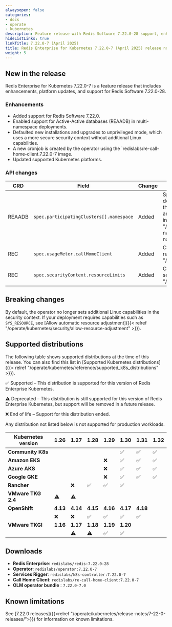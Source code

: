 ```yaml
---
alwaysopen: false
categories:
- docs
- operate
- kubernetes
description: Feature release with Redis Software 7.22.0-28 support, enhancements, and platform updates.
hideListLinks: true
linkTitle: 7.22.0-7 (April 2025)
title: Redis Enterprise for Kubernetes 7.22.0-7 (April 2025) release notes
weight: 5
---
```

## New in the release

Redis Enterprise for Kubernetes 7.22.0-7 is a feature release that includes enhancements, platform updates, and support for Redis Software 7.22.0-28.

### Enhancements

- Added support for Redis Software 7.22.0.
- Enabled support for Active-Active databases (REAADB) in multi-namespace deployments.
- Defaulted new installations and upgrades to unprivileged mode, which uses a more secure security context without additional Linux capabilities.
- A new cronjob is created by the operator using the `redislabs/re-call-home-client.7.22.0-7 image.
- Updated supported Kubernetes platforms.

### API changes

| **CRD** | **Field** | **Change** | **Description** |
|--------|-----------|------------|-----------------|
| REAADB | `spec.participatingClusters[].namespace` | Added | Specifies the namespace in which the REAADB object will be deployed in the corresponding participating cluster. Make sure that the Redis Enterprise operator is configured to watch this namespace and that the required RBAC configuration is in place. For more information, see [Multi-namespace deployments]({{<relref "/operate/kubernetes/re-clusters/multi-namespace/">}}). If no namespace is specified, the REAADB object is deployed to the REC’s namespace in the corresponding cluster. |
| REC | `spec.usageMeter.callHomeClient` | Added | Configuration for the call home client. For details, see the [REC API reference]({{<relref "/operate/kubernetes/reference/api/redis_enterprise_cluster_api">}}). |
| REC | `spec.securityContext.resourceLimits` | Added | Configuration that allows Redis Enterprise to adjust system resource settings. For details, see the [REC API reference]({{<relref "/operate/kubernetes/reference/api/redis_enterprise_cluster_api">}}). |

## Breaking changes

By default, the operator no longer sets additional Linux capabilities in the security context. If your deployment requires capabilities such as `SYS_RESOURCE`, see [Allow automatic resource adjustment]({{< relref "/operate/kubernetes/security/allow-resource-adjustment" >}}).

## Supported distributions

The following table shows supported distributions at the time of this release. You can also find this list in [Supported Kubernetes distributions]({{< relref "/operate/kubernetes/reference/supported_k8s_distributions" >}}).

<span title="Check mark icon">&#x2705;</span> Supported – This distribution is supported for this version of Redis Enterprise Kubernetes.

<span title="Deprecation warning" class="font-serif">:warning:</span> Deprecated – This distribution is still supported for this version of Redis Enterprise Kubernetes, but support will be removed in a future release.

<span title="X icon">&#x274c;</span> End of life – Support for this distribution ended.

Any distribution not listed below is not supported for production workloads.

| Kubernetes version | **1.26** | **1.27** | **1.28** | **1.29** | **1.30** | **1.31** | **1.32** |
|---|---|---|---|---|---|---|---|
| **Community K8s** |  |  |  |  | <span title="Supported">&#x2705;</span> | <span title="Supported">&#x2705;</span> | <span title="Supported">&#x2705;</span> |
| **Amazon EKS** |  |  |  | <span title="X icon">&#x274c;</span> | <span title="Supported">&#x2705;</span> | <span title="Supported">&#x2705;</span> | <span title="Supported">&#x2705;</span> |
| **Azure AKS** |  |  |  | <span title="X icon">&#x274c;</span> | <span title="Supported">&#x2705;</span> | <span title="Supported">&#x2705;</span> | <span title="Supported">&#x2705;</span> |
| **Google GKE** |  |  |  | <span title="X icon">&#x274c;</span> | <span title="Supported">&#x2705;</span> | <span title="Supported">&#x2705;</span> | <span title="Supported">&#x2705;</span> |
| **Rancher** |  | <span title="X icon">&#x274c;</span> | <span title="Supported">&#x2705;</span> | <span title="Supported">&#x2705;</span> | <span title="Supported">&#x2705;</span> |  |  |
| **VMware TKG 2.4** | <span title="Deprecation warning" class="font-serif">:warning:</span> | <span title="Deprecation warning" class="font-serif">:warning:</span> |  |  |  |  |  |
| **OpenShift** | **4.13** | **4.14** | **4.15** | **4.16** | **4.17** | **4.18** |  |
|  | <span title="X icon">&#x274c;</span> | <span title="X icon">&#x274c;</span> | <span title="Supported">&#x2705;</span> | <span title="Supported">&#x2705;</span> | <span title="Supported">&#x2705;</span> | <span title="Supported">&#x2705;</span> |  |
| **VMware TKGI** | **1.16** | **1.17** | **1.18** | **1.19** | **1.20** |  |  |
|  |  | <span title="Deprecation warning" class="font-serif">:warning:</span> | <span title="Deprecation warning" class="font-serif">:warning:</span> | <span title="Supported">&#x2705;</span> | <span title="Supported">&#x2705;</span> |  |  |

## Downloads

- **Redis Enterprise**: `redislabs/redis:7.22.0-28`
- **Operator**: `redislabs/operator:7.22.0-7`
- **Services Rigger**: `redislabs/k8s-controller:7.22.0-7`
- **Call Home Client**: `redislabs/re-call-home-client:7.22.0-7`
- **OLM operator bundle** : `7.22.0-7.0`

## Known limitations

See [7.22.0 releases]({{<relref "/operate/kubernetes/release-notes/7-22-0-releases/">}}) for information on known limitations.
